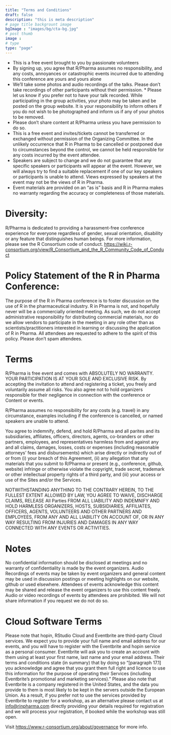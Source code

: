 ```yaml
---
title: "Terms and Conditions"
draft: false
description: "this is meta description"
# page title backgrount image
bgImage : "images/bg/cta-bg.jpg"
# post thumb
image :
# type
type: "page"
---
```


* This is a free event brought to you by passionate volunteers
* By signing up, you agree that R/Pharma assumes no responsibility, and any costs, annoyances or catastrophic events incurred due to attending this conference are yours and yours alone
* We’ll take some photos and audio recordings of the talks. Please don’t take recordings of other participants without their permission. * Please let us know if you prefer not to have your talk recorded. While participating in the group activities, your photo may be taken and be posted on the group website. It is your responsibility to inform others if you do not wish to be photographed and inform us if any of your photos to be removed.
* Please don’t share content at R/Pharma unless you have permission to do so.
* This is a free event and invites/tickets cannot be transferred or exchanged without permission of the Organizing Committee. In the unlikely occurrence that R in Pharma to be cancelled or postponed due to circumstances beyond the control, we cannot be held responsible for any costs incurred by the event attendee.
* Speakers are subject to change and we do not guarantee that any specific speakers or participants will appear at the event. However, we will always try to find a suitable replacement if one of our key speakers or participants is unable to attend. Views expressed by speakers at the event may not be the views of R in Pharma.
* Event materials are provided on an “as is” basis and R in Pharma makes no warranty regarding the accuracy or completeness of those materials.

# Diversity:

R/Pharma is dedicated to providing a harassment-free conference experience for everyone regardless of gender, sexual orientation, disability or any feature that distinguishes human beings. For more information, please see the R Consortium code of conduct. https://wiki.r-consortium.org/view/R_Consortium_and_the_R_Community_Code_of_Conduct 
 

# Policy Statement of the R in Pharma Conference:

The purpose of the R in Pharma conference is to foster discussion on the use of R in the pharmaceutical industry. R in Pharma is not, and hopefully never will be a commercially oriented meeting. As such, we do not accept administrative responsibility for distributing commercial materials, nor do we allow vendors to participate in the meeting in any role other than as scientists/practitioners interested in learning or discussing the application of R in Pharma. All attendees are requested to adhere to the spirit of this policy. Please don’t spam attendees.

# Terms
R/Pharma is free event and comes with ABSOLUTELY NO WARRANTY. YOUR PARTICIPATION IS AT YOUR SOLE AND EXCLUSIVE RISK. By accepting the invitation to attend and registering a ticket, you freely and voluntarily assume all risks. You also agree not to hold organizers responsible for their negligence in connection with the conference or Content or events.

R/Pharma assumes no responsibility for any costs (e.g. travel) in any circumstance, examples including if the conference is cancelled, or named speakers are unable to attend.

You agree to indemnify, defend, and hold R/Pharma and all parites and its subsidiaries, affiliates, officers, directors, agents, co-branders or other partners, employees, and representatives harmless from and against any and all claims, damages, losses, costs or expenses (including reasonable attorneys’ fees and disbursements) which arise directly or indirectly out of or from (i) your breach of this Agreement, (ii) any allegation that any materials that you submit to R/Pharma or present (e.g., conference, github, website) infringe or otherwise violate the copyright, trade secret, trademark or other intellectual property rights of a third party, and (iii) your access or use of the Sites and/or the Services.

NOTWITHSTANDING ANYTHING TO THE CONTRARY HEREIN, TO THE FULLEST EXTENT ALLOWED BY LAW, YOU AGREE TO WAIVE, DISCHARGE CLAIMS, RELEASE All Parties FROM ALL LIABILITY AND INDEMNIFY AND HOLD HARMLESS ORGANIZERS, HOSTS, SUBSIDIARIES, AFFILIATES, OFFICERS, AGENTS, VOLUNTEERS AND OTHER PARTNERS AND EMPLOYEES, FROM ANY AND ALL LIABILITY ON ACCOUNT OF, OR IN ANY WAY RESULTING FROM INJURIES AND DAMAGES IN ANY WAY CONNECTED WITH ANY EVENTS OR ACTIVITIES.

# Notes
No confidential information should be disclosed at meetings and no warranty of confidentiality is made by the event organizers. Audio Recordings of events may be taken by event organizers and general content may be used in discussion postings or meeting highlights on our website, github or used elsewhere. Attendees of events acknowledge this content may be shared and release the event organizers to use this content freely. Audio or video recordings of events by attendees are prohibited. We will not share information if you request we do not do so.

# Cloud Software Terms
Please note that hopin, RStudio Cloud and Eventbrite are third-party Cloud services. We expect you to provide your full name and email address for our events, and you will have to register with the Eventbrite and hopin service as a personal consumer. Eventbrite will ask you to create an account with them using at least your first name, last name and your email address. Their terms and conditions state (in summary) that by doing so “[paragraph 17.1] you acknowledge and agree that you grant them full right and licence to use this information for the purpose of operating their Services (including Eventbrite’s promotional and marketing services).” Please also note that Eventbrite is a company registered in the United States, and the data you provide to them is most likely to be kept in the servers outside the European Union. As a result, if you prefer not to use the services provided by Eventbrite to register for a workshop, as an alternative please contact us at info@rinpharma.com directly providing your details required for registration and we will process your registration, if booked while the workshop was still open.

Visit https://www.r-consortium.org/about/governance for more info.